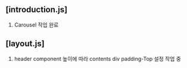 ## [introduction.js]
 
1. Carousel 작업 완료

## [layout.js]

1. header component 높이에 따라 contents div padding-Top 설정 작업 중